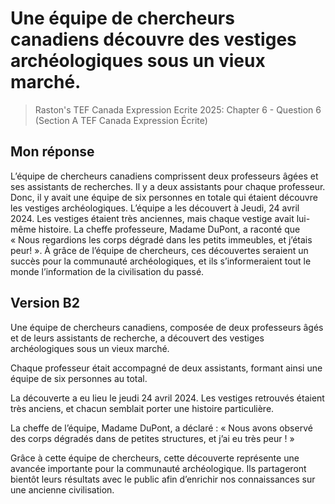 # Une équipe de chercheurs canadiens découvre des vestiges archéologiques sous un vieux marché.
> Raston's TEF Canada Expression Ecrite 2025: Chapter 6 - Question 6 (Section A TEF Canada Expression Écrite)

## Mon réponse

L’équipe de chercheurs canadiens comprissent deux professeurs âgées et ses assistants de
recherches. Il y a deux assistants pour chaque professeur. Donc, il y avait une équipe de six personnes en totale qui étaient découvre les vestiges archéologiques. L’équipe a les
découvert à Jeudi, 24 avril 2024. Les vestiges étaient très anciennes, mais chaque vestige
avait lui-même histoire. La cheffe professeure, Madame DuPont, a raconté que « Nous
regardions les corps dégradé dans les petits immeubles, et j’étais peur! ». À grâce de l’équipe de chercheurs, ces découvertes seraient un succès pour la communauté archéologiques, et ils s’informeraient tout le monde l’information de la civilisation du passé.

## Version B2

Une équipe de chercheurs canadiens, composée de deux professeurs âgés et de leurs assistants de recherche, a découvert des vestiges archéologiques sous un vieux marché.

Chaque professeur était accompagné de deux assistants, formant ainsi une équipe de six personnes au total.

La découverte a eu lieu le jeudi 24 avril 2024. Les vestiges retrouvés étaient très anciens, et chacun semblait porter une histoire particulière.

La cheffe de l’équipe, Madame DuPont, a déclaré : « Nous avons observé des corps dégradés dans de petites structures, et j’ai eu très peur ! »

Grâce à cette équipe de chercheurs, cette découverte représente une avancée importante pour la communauté archéologique. Ils partageront bientôt leurs résultats avec le public afin d’enrichir nos connaissances sur une ancienne civilisation.